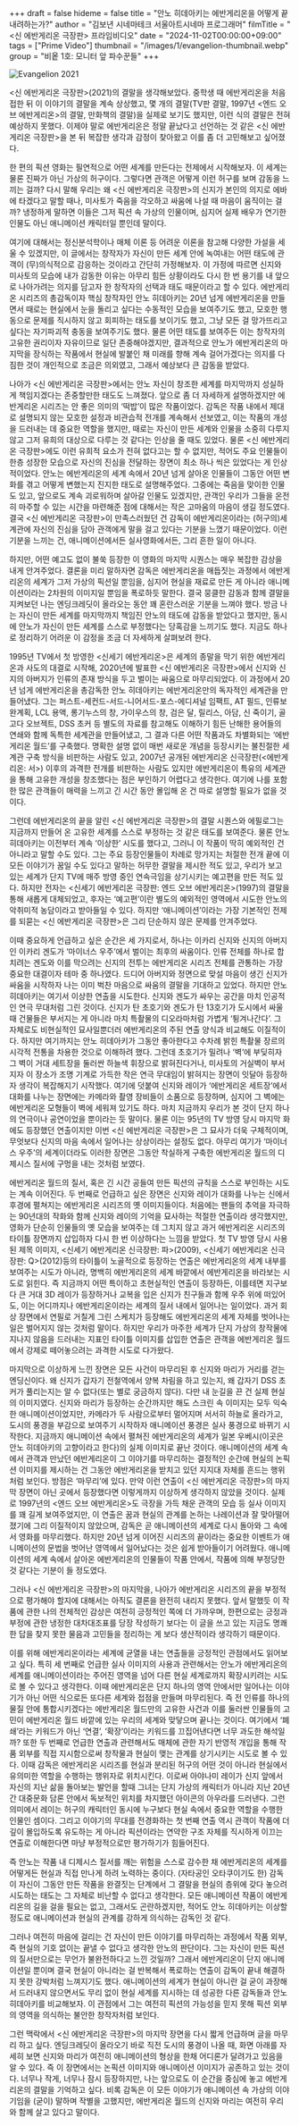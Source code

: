 +++
draft = false
hideme = false
title = "안노 히데아키는 에반게리온을 어떻게 끝내려하는가?"
author = "김보년 시네마테크 서울아트시네마 프로그래머"
filmTitle = "<신 에반게리온 극장판> 프라임비디오"
date = "2024-11-02T00:00:00+09:00"
tags = ["Prime Video"]
thumbnail = "/images/1/evangelion-thumbnail.webp"
group = "비옽 1호: 모니터 앞 파수꾼들"
+++

![Evangelion 2021](/images/1/evangelion-1.webp)

<신 에반게리온 극장판>(2021)의 결말을 생각해보았다. 중학생 때 에반게리온을 처음 접한 뒤 이 이야기의 결말을 계속 상상했고, 몇 개의 결말(TV판 결말, 1997년 <엔드 오브 에반게리온>의 결말, 만화책의 결말)을 실제로 보기도 했지만, 이런 식의 결말은 전혀 예상하지 못했다. 이제야 말로 에반게리온은 정말 끝났다고 선언하는 것 같은 <신 에반게리온 극장판>을 본 뒤 복잡한 생각과 감정이 찾아왔고 이를 좀 더 고민해보고 싶어졌다.

한 편의 픽션 영화는 필연적으로 어떤 세계를 만든다는 전제에서 시작해보자. 이 세계는 물론 진짜가 아닌 가상의 허구이다. 그렇다면 관객은 어떻게 이런 허구를 보며 감동을 느끼는 걸까? 다시 말해 우리는 왜 <신 에반게리온 극장판>의 신지가 본인의 의지로 에바에 타겠다고 말할 때나, 미사토가 죽음을 각오하고 싸움에 나설 때 마음이 움직이는 걸까? 냉정하게 말하면 이들은 그저 픽션 속 가상의 인물이며, 심지어 실제 배우가 연기한 인물도 아닌 애니메이션 캐릭터일 뿐인데 말이다.

여기에 대해서는 정신분석학이나 매체 이론 등 어려운 이론을 참고해 다양한 가설을 세울 수 있겠지만, 이 글에서는 창작자가 자신이 만든 세계 안에 녹여내는 어떤 태도에 관객이 (무)의식적으로 감응하는 것이라고 간단히 가정해보자. 이 가정에 따르면 신지와 미사토의 모습에 내가 감동한 이유는 아무리 힘든 상황이라도 다시 한 번 용기를 내 앞으로 나아가려는 의지를 담고자 한 창작자의 선택과 태도 때문이라고 할 수 있다. 에반게리온 시리즈의 총감독이자 핵심 창작자인 안노 히데아키는 20년 넘게 에반게리온을 만들면서 때로는 현실에서 눈을 돌리고 싶다는 수동적인 모습을 보여주기도 했고, 모호한 행동으로 문제를 직시하지 않고 회피하는 태도를 보이기도 했고, 그냥 모든 걸 망가뜨리고 싶다는 자기파괴적 충동을 보여주기도 했다. 물론 어떤 태도를 보여주든 이는 창작자의 고유한 권리이자 자유이므로 일단 존중해야겠지만, 결과적으로 안노가 에반게리온의 마지막을 장식하는 작품에서 현실에 발붙인 채 미래를 향해 계속 걸어가겠다는 의지를 다짐한 것이 개인적으로 조금은 의외였고, 그래서 예상보다 큰 감동을 받았다.

나아가 <신 에반게리온 극장판>에서는 안노 자신이 창조한 세계를 마지막까지 성실하게 책임지겠다는 존중할만한 태도도 느껴졌다. 앞으로 좀 더 자세하게 설명하겠지만 에반게리온 시리즈는 안 좋은 의미의 ‘떡밥’이 많은 작품이었다. 감독은 작품 내에서 제대로 설명되지 않는 모호한 설정과 비관습적 전개를 계속해서 선보였고, 이는 작품의 개성을 드러내는 데 중요한 역할을 했지만, 때로는 자신이 만든 세계와 인물을 소중히 다루지 않고 그저 유희의 대상으로 다루는 것 같다는 인상을 줄 때도 있었다. 물론 <신 에반게리온 극장판>에도 이런 유희적 요소가 전혀 없다고는 할 수 없지만, 적어도 주요 인물들이 한층 성장한 모습으로 자신의 진심을 전달하는 장면이 최소 하나 씩은 있었다는 게 인상적이었다. 안노는 에반게리온의 세계 속에서 20년 넘게 살아온 인물들이 그동안 어떤 변화를 겪고 어떻게 변했는지 진지한 태도로 설명해주었다. 그중에는 죽음을 맞이한 인물도 있고, 앞으로도 계속 괴로워하며 살아갈 인물도 있겠지만, 관객인 우리가 그들을 온전히 마주할 수 있는 시간을 마련해준 점에 대해서는 작은 고마움의 마음이 생길 정도였다. 결국 <신 에반게리온 극장판>이 만족스러웠던 건 감독이 에반게리온이라는 (허구의)세계관에 자신의 진심을 담아 관객에게 말을 걸고 있다는 기분을 느꼈기 때문이었다. 이런 기분을 느끼는 건, 애니메이션에서든 실사영화에서든, 그리 흔한 일이 아니다.

하지만, 어떤 예고도 없이 불쑥 등장한 이 영화의 마지막 시퀀스는 매우 복잡한 감상을 내게 안겨주었다. 결론을 미리 말하자면 감독은 에반게리온을 매듭짓는 과정에서 에반게리온의 세계가 그저 가상의 픽션일 뿐임을, 심지어 현실을 재료로 만든 게 아니라 애니메이션이라는 2차원의 이미지일 뿐임을 폭로하듯 말한다. 결국 뭉클한 감동과 함께 결말을 지켜보던 나는 엔딩크레딧이 올라오는 동안 꽤 혼란스러운 기분을 느껴야 했다. 방금 나는 자신이 만든 세계를 마지막까지 책임진 안노의 태도에 감동을 받았다고 했지만, 동시에 안노가 자신이 만든 세계를 스스로 부정했다는 당혹감을 느끼기도 했다. 지금도 하나로 정리하기 어려운 이 감정을 조금 더 자세하게 살펴보려 한다.

1995년 TV에서 첫 방영한 <신세기 에반게리온>은 세계의 종말을 막기 위한 에반게리온과 사도의 대결로 시작해, 2020년에 발표한 <신 에반게리온 극장판>에서 신지와 신지의 아버지가 인류의 존재 방식을 두고 벌이는 싸움으로 마무리되었다. 이 과정에서 20년 넘게 에반게리온을 총감독한 안노 히데아키는 에반게리온만의 독자적인 세계관을 만들어냈다. 그는 퍼스트-세컨드-서드-니어서드-포스-에디셔널 임팩트, AT 필드, 인류보완계획, LCL 용액, 롱기누스의 창, 가이우스의 창, 검은 달, 릴리스, 아담, 신 죽이기, 골고다 오브젝트, DSS 초커 등 별도의 자료를 참고해도 이해하기 힘든 난해한 용어들의 연쇄와 함께 독특한 세계관을 만들어냈고, 그 결과 다른 어떤 작품과도 차별화되는 ‘에반게리온 월드’를 구축했다. 명확한 설명 없이 매번 새로운 개념을 등장시키는 불친절한 세계관 구축 방식을 비판하는 사람도 있고, 2007년 공개된 에반게리온 신극장판(<에반게리온: 서>) 이후의 과격한 전개를 비판하는 사람도 있지만 에반게리온이 특유의 세계관을 통해 고유한 개성을 창조했다는 점은 부인하기 어렵다고 생각한다. 여기에 나를 포함한 많은 관객들이 매력을 느끼고 긴 시간 동안 몰입해 온 건 따로 설명할 필요가 없을 것이다.

그런데 에반게리온의 끝을 알린 <신 에반게리온 극장판>의 결말 시퀀스와 에필로그는 지금까지 만들어 온 고유한 세계를 스스로 부정하는 것 같은 태도를 보여준다. 물론 안노 히데아키는 이전부터 계속 ‘이상한’ 시도를 했다고, 그러니 이 작품이 딱히 예외적인 건 아니라고 말할 수도 있다. 그는 주요 등장인물들이 차례로 망가지는 처절한 전개 끝에 이 모든 이야기가 꿈일 수도 있다고 말하는 허무한 결말을 제시한 적도 있고, 우리가 보고 있는 세계가 단지 TV에 매주 방영 중인 연속극임을 상기시키는 예고편을 만든 적도 있다. 하지만 전자는 <신세기 에반게리온 극장판: 엔드 오브 에반게리온>(1997)의 결말을 통해 새롭게 대체되었고, 후자는 ‘예고편’이란 별도의 예외적인 영역에서 시도한 안노의 악취미적 농담이라고 받아들일 수 있다. 하지만 ‘애니메이션’이라는 가장 기본적인 전제를 되묻는 <신 에반게리온 극장판>은 그리 단순하지 않은 문제를 안겨주었다.

이때 중요하게 언급하고 싶은 순간은 세 가지로서, 하나는 이카리 신지와 신지의 아버지인 이카리 겐도가 ‘마이너스 우주’에서 벌이는 최후의 싸움이다. 인류 전체를 하나로 합치려는 겐도와 이를 막으려는 신지의 전투는 에반게리온 시리즈 전체를 관통하는 가장 중요한 대결이자 테마 중 하나였다. 드디어 아버지와 정면으로 맞설 마음이 생긴 신지가 싸움을 시작하자 나는 이미 벅찬 마음으로 싸움의 결말을 기대하고 있었다. 하지만 안노 히데아키는 여기서 이상한 연출을 시도한다. 신지와 겐도가 싸우는 공간을 마치 인공적인 연극 무대처럼 그린 것이다. 신지가 탄 초호기와 겐도가 탄 13호기가 도시에서 싸울 때 건물들은 부서지는 게 아니라 마치 특촬물의 디오라마처럼 가볍게 ‘튕겨나간다’. 그 자체로도 비현실적인 묘사일뿐더러 에반게리온의 주된 연출 양식과 비교해도 이질적이다. 하지만 여기까지는 안노 히데아키가 그동안 좋아한다고 수차례 밝힌 특촬물 장르의 시각적 전통을 차용한 것으로 이해하려 했다. 그런데 초호기가 밀려나 ‘벽’에 부딪히자 그 벽이 거대 세트장을 둘러싼 하늘색 휘장으로 밝혀진다거나, 미사토의 거실벽이 부서지자 이 장소가 조명 기계로 가득한 작은 연극 무대임이 밝혀지는 장면이 잇달아 등장하자 생각이 복잡해지기 시작했다. 여기에 덧붙여 신지와 레이가 ‘에반게리온 세트장’에서 대화를 나누는 장면에는 카메라와 촬영 장비들이 소품으로 등장하며, 심지어 그 벽에는 에반게리온 모형들이 벽에 세워져 있기도 하다. 마치 지금까지 우리가 본 것이 단지 하나의 연극이나 공연이었을 뿐이라는 듯 말이다. 물론 이는 95년의 TV 방영 당시 마지막 화에도 등장했던 연출이지만 이번 <신 에반게리온 극장판>은 그 묘사가 더욱 구체적이며, 무엇보다 신지의 마음 속에서 일어나는 상상이라는 설정도 없다. 아무리 여기가 ‘마이너스 우주’의 세계이더라도 이러한 장면은 그동안 착실하게 구축한 에반게리온 월드의 디제시스 질서에 구멍을 내는 것처럼 보였다.

에반게리온 월드의 질서, 혹은 긴 시간 공들여 만든 픽션의 규칙을 스스로 부인하는 시도는 계속 이어진다. 두 번째로 언급하고 싶은 장면은 신지와 레이가 대화를 나누는 신에서 후경에 펼쳐지는 에반게리온 시리즈의 옛 이미지들이다. 처음에는 팬들의 추억을 자극하는 90년대의 작화와 함께 신지와 레이의 기억을 묘사하는 적절한 연출이라 생각했지만, 영화가 단순히 인물들의 옛 모습을 보여주는 데 그치지 않고 과거 에반게리온 시리즈의 타이틀 장면까지 삽입하자 다시 한 번 이상하다는 느낌을 받았다. 첫 TV 방영 당시 사용된 제목 이미지, <신세기 에반게리온 신극장판: 파>(2009), <신세기 에반게리온 신극장판: Q>(2012)등의 타이틀이 노골적으로 등장하는 연출은 에반게리온의 세계 내부를 보여주는 시도가 아니라, 명백히 에반게리온의 세계 바깥에서 에반게리온을 바라보는 시도로 읽힌다. 즉 지금까지 어떤 특이하고 초현실적인 연출이 등장하든, 이를테면 지구보다 큰 거대 3D 레이가 등장하거나 교복을 입은 신지가 친구들과 함께 우주 위에 떠있어도, 이는 어디까지나 에반게리온이라는 세계의 질서 내에서 일어나는 일이었다. 과거 회상 장면에서 연필로 거칠게 그린 스케치가 등장해도 에반게리온의 세계 자체를 벗어나는 일은 벌어지지 않는 것처럼 말이다. 하지만 우리가 마주한 세계가 단지 가상의 창작물에 지나지 않음을 드러내는 지표인 타이틀 이미지를 삽입한 연출은 관객을 에반게리온 월드에서 강제로 떼어놓으려는 과격한 시도로 다가왔다.

마지막으로 이상하게 느낀 장면은 모든 사건이 마무리된 후 신지와 마리가 거리를 걷는 엔딩신이다. 왜 신지가 갑자기 전철역에서 양복 차림을 하고 있는지, 왜 갑자기 DSS 초커가 풀리는지는 알 수 없다(또는 별로 궁금하지 않다). 다만 내 눈길을 끈 건 실제 현실의 이미지였다. 신지와 마리가 등장하는 순간까지만 해도 스크린 속 이미지는 모두 익숙한 애니메이션이었지만, 카메라가 두 사람으로부터 멀어지며 서서히 하늘로 올라가고, 도시의 풍경을 부감으로 보여주기 시작하자 애니메이션 풍경은 실사 풍경으로 바뀌기 시작한다. 지금까지 애니메이션 속에서 펼쳐진 에반게리온의 세계가 일본 우베시(이곳은 안노 히데아키의 고향이라고 한다)의 실제 이미지로 끝난 것이다. 애니메이션의 세계 속에서 관객과 만났던 에반게리온이 그 이야기를 마무리하는 결정적인 순간에 현실의 논픽션 이미지를 제시하는 건 그동안 에반게리온을 받치고 있던 지지대 자체를 흔드는 행위처럼 보인다. 방점은 ‘마무리’에 있다. 만약 이런 연출이 <신 에반게리온 극장판>의 마지막 장면이 아닌 곳에서 등장했다면 이렇게까지 이상하게 생각하지 않았을 것이다. 실제로 1997년의 <엔드 오브 에반게리온>도 극장을 가득 채운 관객의 모습 등 실사 이미지를 꽤 길게 보여주었지만, 이 연출은 꿈과 현실의 관계를 논하는 나레이션과 잘 맞아떨어졌기에 그리 이질적이지 않았으며, 감독은 곧 애니메이션의 세계로 다시 돌아와 그 속에서 영화를 마무리했다. 하지만 20년 넘게 이어진 시리즈의 끝이라는 중요한 이벤트가 애니메이션의 문법을 벗어난 영역에서 일어났다는 것은 쉽게 받아들이기 어려웠다. 애니메이션의 세계 속에서 살아온 에반게리온의 인물들이 작품 안에서, 작품에 의해 부정당한 것 같다는 기분이 들 정도였다.

그러나 <신 에반게리온 극장판>의 마지막을, 나아가 에반게리온 시리즈의 끝을 부정적으로 평가해야 할지에 대해서는 아직도 결론을 완전히 내리지 못했다. 앞서 말했듯 이 작품에 관한 나의 전체적인 감상은 여전히 긍정적인 쪽에 더 가까우며, 한편으로는 긍정과 부정에 관한 냉정한 대차대조표를 당장 작성하기 보다는 이 글을 쓰고 있는 지금도 명쾌한 답을 찾지 못한 물음과 고민들을 정리하는 게 보다 생산적이라 생각하기 때문이다.

이를 위해 에반게리온이라는 세계에 균열을 내는 연출들을 긍정적인 관점에서도 읽어보고 싶다. 특히 세 번째로 언급한 실사 이미지의 사용과 관련해서는 안노가 에반게리온의 세계를 애니메이션이라는 주어진 영역을 넘어 다른 현실 세계로까지 확장시키려는 시도로 볼 수 있다고 생각한다. 이때 에반게리온은 단지 하나의 영역 안에서만 일어나는 이야기가 아닌 어떤 식으로든 또다른 세계와 접점을 만들며 마무리된다. 즉 전 인류를 하나의 물질 안에 통합시키겠다는 에반게리온 월드만의 고유한 사건과 이를 둘러싼 인물들의 고민이 에반게리온 월드 바깥에 있는 우리의 세계와 맞닿으며 끝나는 것이다. 여기에서 ‘폐쇄’라는 키워드가 아닌 ‘연결’, ‘확장’이라는 키워드를 끄집어낸다면 너무 과도한 해석일까? 또한 두 번째로 언급한 연출과 관련해서도 매체에 관한 자기 반영적 개입을 통해 작품 외부를 직접 지시함으로써 창작물과 현실이 맺는 관계를 상기시키는 시도로 볼 수 있다. 이때 감독은 에반게리온 시리즈를 현실과 분리된 허구의 어떤 것이 아니라 현실에서 유의미한 역할을 수행하는 행위자로 위치시킨다. 이로써 아야나미 레이가 신지 앞에서 자신의 지난 삶을 돌아보는 발언을 할때 그녀는 단지 가상의 캐릭터가 아니라 지난 20년간 대중문화 담론 안에서 독보적인 위치를 차지했던 아이콘의 아우라를 드러낸다. 그런 의미에서 레이는 허구의 캐릭터인 동시에 누구보다 현실 속에서 중요한 역할을 수행한 인물인 셈이다. 그리고 이야기의 무대를 전경화하는 첫 번째 연출 역시 관객이 작품에 더 깊이 몰입하도록 유도하는 게 아니라 픽션이라는 연약한 구조 자체를 직시하게 이끄는 연출로 이해한다면 마냥 부정적으로만 평가하기가 힘들어진다.

즉 안노는 작품 내 디제시스 질서를 깨는 위험을 스스로 감수한 채 에반게리온의 세계를 어떻게든 현실과 직접 만나게 하려 노력하는 중이다. (자타공인 오타쿠이기도 한) 감독이 자신이 그동안 만든 작품을 완결짓는 단계에서 그 결말을 현실의 층위에 갖다 놓으려 시도하는 태도는 그 자체로 비난할 수 없다고 생각한다. 모든 애니메이션 작품이 에반게리온의 길을 걸을 필요는 없고, 그래서도 곤란하겠지만, 적어도 안노 히데아키는 이상할 정도로 애니메이션과 현실의 관계를 강하게 의식하는 감독인 것 같다.

그러나 여전히 마음에 걸리는 건 자신이 만든 이야기를 마무리하는 과정에서 작품 외부, 즉 현실의 기호 없이는 끝낼 수 없다고 생각한 안노의 판단이다. 그는 자신이 만든 픽션의 질서만으로는 무언가 불완전하다고 느낀 것일까? 그래서 에반게리온이 단지 애니메이션일 뿐이며 결국 현실이 아니라는 걸 반복해서 폭로하는 연출이 감독이 끝내 해결하지 못한 강박처럼 느껴지기도 했다. 애니메이션의 세계가 현실이 아니란 걸 굳이 과장해서 드러내지 않으면서도 무리 없이 현실 세계를 지시하는 데 성공한 다른 감독들과 안노 히데아키를 비교해보자. 이 관점에서 그는 여전히 픽션의 가능성을 믿지 못해 픽션 외부의 영역을 의식하는 불안한 창작자처럼 보인다.

그런 맥락에서 <신 에반게리온 극장판>의 마지막 장면을 다시 짧게 언급하며 글을 마무리 하고 싶다. 엔딩크레딧이 올라오기 바로 직전 도시의 풍경이 나올 때, 화면 아래를 자세히 보면 신지와 마리가 여전히 애니메이션의 형상을 한채 어디론가 달려가고 있음을 알 수 있다. 즉 이 장면에서는 논픽션 이미지와 애니메이션 이미지가 공존하고 있는 것이다. 너무나 작게, 너무나 잠시 등장하지만, 나는 앞으로도 이 순간을 중심에 놓고 에반게리온의 결말을 기억하고 싶다. 비록 감독은 이 모든 이야기가 애니메이션 속 가상의 이야기임을 (굳이) 말하며 작별을 고했지만, 에반게리온 월드의 신지와 마리는 여전히 우리와 함께 살고 있다고 말이다.
